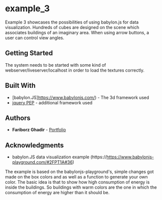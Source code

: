 # example_3 

Example 3 showcases the possibilities of using babylon.js for data visualization. Hundreds of cubes are designed on the scene which associates buildings of an imaginary area. When using arrow buttons, a user can control view angles.

## Getting Started

The system needs to be started with some kind of webserver/liveserver/localhost in order to load the textures correctly.

## Built With

* [babylon.JS]https://www.babylonjs.com/) - The 3d framework used
* [jquery PEP](https://github.com/jquery/PEP) - additional framework used

## Authors

* **Fariborz Ghadir** - [Portfolio](https://ioio.mah.se/courses/IDK18/IDK18_0055/)

## Acknowledgments

* babylon.JS data visualization example (https://https://www.babylonjs-playground.com/#2FPT1A#36)

The example is based on the babylonjs-playground's, simple changes got made on the box colors and as well as a function to generate your own color. The basic idea is that to show how high consumption of energy is inside the buildings. So buildings with warm colors are the one in which the consumption of energy are higher than it should be.